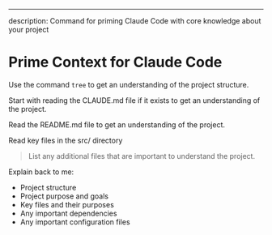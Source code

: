 ---

description: Command for priming Claude Code with core knowledge about your project

# Prime Context for Claude Code

Use the command `tree` to get an understanding of the project structure.

Start with reading the CLAUDE.md file if it exists to get an understanding of the project.

Read the README.md file to get an understanding of the project.

Read key files in the src/ directory

> List any additional files that are important to understand the project.

Explain back to me:

- Project structure
- Project purpose and goals
- Key files and their purposes
- Any important dependencies
- Any important configuration files
